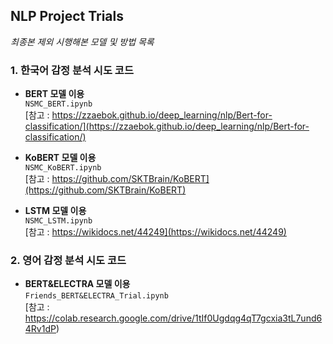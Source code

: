 ## NLP Project Trials

<i>최종본 제외 시행해본 모델 및 방법 목록</i>

### 1. 한국어 감정 분석 시도 코드

- <b>BERT 모델 이용</b>  
<t>`NSMC_BERT.ipynb`  
<t>[참고 : https://zzaebok.github.io/deep_learning/nlp/Bert-for-classification/](https://zzaebok.github.io/deep_learning/nlp/Bert-for-classification/)  



- <b>KoBERT 모델 이용</b>  
<t>`NSMC_KoBERT.ipynb`  
<t>[참고 : https://github.com/SKTBrain/KoBERT](https://github.com/SKTBrain/KoBERT)



- <b>LSTM 모델 이용</b>  
<t>`NSMC_LSTM.ipynb`  
<t>[참고 : https://wikidocs.net/44249](https://wikidocs.net/44249)  



### 2. 영어 감정 분석 시도 코드

- <b>BERT&ELECTRA 모델 이용</b>  
<t>`Friends_BERT&ELECTRA_Trial.ipynb`  
<t>[참고 : https://colab.research.google.com/drive/1tIf0Ugdqg4qT7gcxia3tL7und64Rv1dP)  
